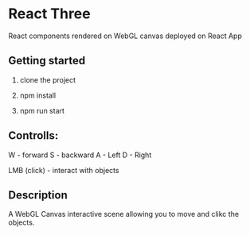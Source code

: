 # React Three

React components rendered on WebGL canvas deployed on React App

## Getting started

1. clone the project

2. npm install

3. npm run start

## Controlls:

W - forward
S - backward
A - Left
D - Right

LMB (click) - interact with objects

## Description

A WebGL Canvas interactive scene allowing you to move and clikc the objects. 
